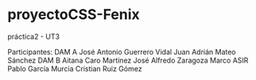 # proyectoCSS-Fenix
práctica2 - UT3

Participantes:
DAM A
José Antonio Guerrero Vidal
Juan Adrián Mateo Sánchez
DAM B
Aitana Caro Martínez
José Alfredo Zaragoza Marco
ASIR
Pablo García Murcia
Cristian Ruiz Gómez

